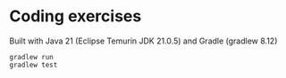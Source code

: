 # Coding exercises

Built with Java 21 (Eclipse Temurin JDK 21.0.5) and Gradle (gradlew 8.12)

```shell
gradlew run
gradlew test
```